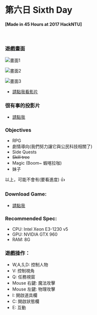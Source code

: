 # 第六日 Sixth Day

#### [Made in 45 Hours at 2017 HackNTU]

<br />

### 遊戲畫面

![畫面1](https://github.com/yanagiragi/2017NTUHackton_SixthDay/blob/master/1.png?raw=true)

![畫面2](https://github.com/yanagiragi/2017NTUHackton_SixthDay/blob/master/2.png?raw=true)

![畫面3](https://github.com/yanagiragi/2017NTUHackton_SixthDay/blob/master/3.png?raw=true)

* [請點我看影片](https://youtu.be/Zb2hMSDhcXY)

### 很有事的投影片

* [請點我](https://github.com/yanagiragi/2017NTUHackton_SixthDay/blob/master/SixthDay.pdf)

### Objectives

* RPG
* 劇情導向(我們努力讓它與公民科技相關了)
* Side Quests
* <del>Skill tree</del>
* Magic (Boom~ 蝦喀拉咖)
* 妹子

以上，可能不會有(要看進度) :+1: 

### Download Game: 

* [請點我](https://goo.gl/2pJyA2)

### Recommended Spec:
* CPU: Intel Xeon E3-1230 v5 
* GPU: NVIDIA GTX 960
* RAM: 8G

### 遊戲操作：
* W,A,S,D: 控制人物
* V: 控制視角
* Q: 任務視窗
* Mouse 右鍵: 魔法攻擊
* Mouse 左鍵: 物理攻擊
* I: 開啟道具欄
* C: 開啟狀態欄
* E: 互動
